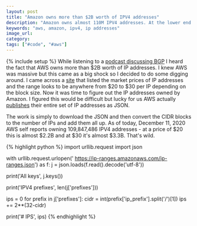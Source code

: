 ```yaml
---
layout: post
title: "Amazon owns more than $2B worth of IPV4 addresses"
description: "Amazon owns almost 110M IPV4 addresses. At the lower end of the market price this is over $2B."
keywords: "aws, amazon, ipv4, ip addresses"
image_url: 
category: 
tags: ["#code", "#aws"]
---
```

{% include setup %}
While listening to a [podcast discussing BGP](https://softwareengineeringdaily.com/2020/12/02/bgp-with-andree-toonk/) I heard the fact that AWS owns more than $2B worth of IP addresses. I knew AWS was massive but this came as a big shock so I decided to do some digging around. I came across a [site](https://ipv4marketgroup.com/ipv4-pricing/) that listed the market prices of IP addresses and the range looks to be anywhere from $20 to $30 per IP depending on the block size. Now it was time to figure out the IP addresses owned by Amazon. I figured this would be difficult but lucky for us AWS actually [publishes](https://ip-ranges.amazonaws.com/ip-ranges.json) their entire set of IP addresses as JSON.

The work is simply to download the JSON and then convert the CIDR blocks to the number of IPs and add them all up. As of today, December 11, 2020 AWS self reports owning 109,847,486 IPV4 addresses - at a price of $20 this is almost $2.2B and at $30 it's almost $3.3B. That's wild.

{% highlight python %}
import urllib.request
import json

with urllib.request.urlopen(' https://ip-ranges.amazonaws.com/ip-ranges.json') as f:
    j = json.loads(f.read().decode('utf-8'))

print('All keys', j.keys())

print('IPV4 prefixes', len(j['prefixes']))

ips = 0
for prefix in j['prefixes']:
    cidr = int(prefix['ip_prefix'].split('/')[1])
    ips += 2**(32-cidr)

print('# IPS', ips)
{% endhighlight %}